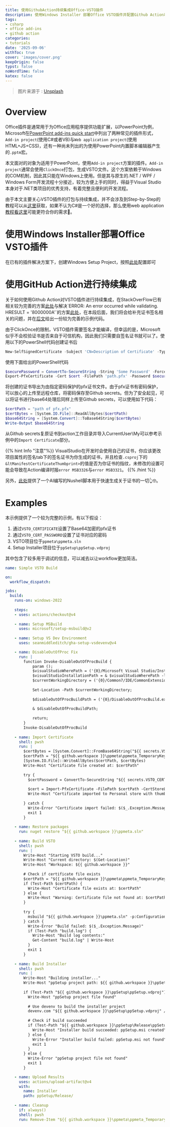```yaml
---
title: 使用GithubAction持续集成Office-VSTO插件
description: 使用Windows Installer 部署Office VSTO插件并配置Github Action以进行持续集成。
tags:
- csharp
- office add-ins
- github action
categories:
- tutorials
date: '2025-09-06'
withToc: true
cover: 'images/cover.png'
keepOrigin: false
typst: false
noWordTime: false
katex: false
---
```

> 图片来源于 : [Unsplash](https://unsplash.com/)
# Overview

Office插件是通常用于为Office应用程序提供功能扩展，以PowerPoint为例，Microsoft在[PowerPoint add-ins quick start](https://learn.microsoft.com/en-us/office/dev/add-ins/quickstarts/powerpoint-quickstart-content#explore-the-visual-studio-solution)中列出了两种常见的插件形式，`Add-in project`(使用C#或者VB)与`Web application project`(使用HTML+JS+CSS)，还有一种尚未列出的为使用PowerPoint内置脚本编辑器产生的`.pptm`宏。

本文面对的对象为适用于PowerPoint，使用`Add-in project`方案的插件。`Add-in project`通常会使用`ClickOnce`打包，生成VSTO文件。这个方案依赖于Windows的COM机制，因此其只能在Windows上使用。但是其与原生的.NET / WPF / Windows Form开发流程十分接近，较为方便上手的同时，得益于Visual Studio本身对于.NET类项目的优秀支持，有着完整且便利的开发流程。

由于本文主要关心VSTO插件的打包与持续集成，并不会涉及到Step-by-Step的教程可以从[这里](https://learn.microsoft.com/en-us/visualstudio/vsto/walkthrough-creating-your-first-vsto-add-in-for-powerpoint?view=vs-2022&tabs=csharp)获取，如果不认为C#是一个好的选择，那么使用web application[教程看这里](https://learn.microsoft.com/en-us/office/dev/add-ins/quickstarts/powerpoint-quickstart-vs)可能更符合你的需求🤗。

# 使用Windows Installer部署Office VSTO插件

在已有的插件解决方案下，创建Windows Setup Project，按照[此处](https://learn.microsoft.com/en-us/visualstudio/vsto/deploying-a-vsto-solution-by-using-windows-installer?view=vs-2022)配置即可


# 使用GitHub Action进行持续集成

关于如何使用Github Action对VSTO插件进行持续集成，在StackOverFlow已有相关较为完善的方案[此处](https://stackoverflow.com/questions/71823928/build-installer-using-github-actions#:~:text=Yes%2C%20it%20is%20possible.)与解决`ERROR: An error occurred while validating.  HRESULT = '8000000A'`的方案[此处](https://stackoverflow.com/questions/71823928/build-installer-using-github-actions#:~:text=Thanks%20to%20the%20information%20provided%20in%20this%20link%20Building%20VDProj%20I%20have%20copied%20the%20suggested)，在本段后面，我们将会给补充证书签名相关的问题，并在[后文](#examples)给出一份较为完善的示例代码。

由于ClickOnce的限制，VSTO插件需要签名才能编译，但幸运的是，Microsoft似乎不会校验证书是否来自于可信机构，因此我们只需要自签名证书就可以了。使用以下的PowerShell代码创建证书后
```powershell
New-SelfSignedCertificate -Subject 'CN=Description of Certificate' -Type CodeSigning -KeyUsage DigitalSignature -FriendlyName 'Name' -CertStoreLocation Cert:\CurrentUser\My -HashAlgorithm SHA256 -NotAfter (Get-Date).AddYears(2)
```
使用下面给出的PowerShell代码
```powershell
$securePassword = ConvertTo-SecureString -String 'Some Password' -Force -AsPlainText
Export-PfxCertificate -Cert $cert -FilePath 'path.pfx' -Password $securePassword
```
将创建的证书导出为由指定密码保护的pfx证书文件。由于pfx证书有密码保护，可以放心的上传至远程仓库，将密码保存至Github secrets。但为了安全起见，可以将证书进行base64处理后同样上传至Github secrets，可以使用如下代码：
```powershell
$certPath = "path of pfx.pfx"
$certBytes = [System.IO.File]::ReadAllBytes($certPath)
$base64String = [System.Convert]::ToBase64String($certBytes)
Write-Output $base64String
```
从Github secrets复原证书到action工作目录并导入CurrentUser\My可以参考示例中的`Import Certificate`部分。

{{% hint Info "注意"%}}
VisualStudio在开发时会使用自己的证书，你应该更改项目属性的签名tab下的签名证书为你生成的证书，并且检查`.csproj`下的`&ltManifestCertificateThumbprint>`的值是否为你证书的指纹，未修改的设置可能会导致在Action编译时报`error MSB3326`与`error MSB3321`。
{{% /hint %}}

另外，[此处](https://github.com/zentialEdwardSu/ppmeta/blob/master/.github/workflows/setup-certificate.nu)提供了一个AI编写的Nushell脚本用于快速生成关于证书的一切👆🤓。

# Examples

本示例提供了一个较为完整的示例，有以下假设：

1. 通过`VSTO_CERTIFICATE`设置了Base64加密的pfx证书
2. 通过`VSTO_CERT_PASSWORD`设置了证书对应的密码
3. VSTO项目位于`ppmeta\ppmeta.sln`
4. Setup Installer项目位于`ppSetup\ppSetup.vdproj`

其中包含了较多用于调试的信息，可以减去以让workflow更加简洁。


```yml
name: Simple VSTO Build

on:
  workflow_dispatch:

jobs:
  build:
    runs-on: windows-2022
    
    steps:
    - uses: actions/checkout@v4
    
    - name: Setup MSBuild
      uses: microsoft/setup-msbuild@v2
      
    - name: Setup VS Dev Environment
      uses: seanmiddleditch/gha-setup-vsdevenv@v4

    - name: DisableOutOfProc Fix
      run: |
        function Invoke-DisableOutOfProcBuild {
            param ();
            $visualStudioWherePath = ('{0}/Microsoft Visual Studio/Installer/vswhere.exe' -f ${Env:ProgramFiles(x86)});
            $visualStudioInstallationPath = & $visualStudioWherePath -latest -products 'Microsoft.VisualStudio.Product.Enterprise' -property 'installationPath';
            $currentWorkingDirectory = ('{0}/Common7/IDE/CommonExtensions/Microsoft/VSI/DisableOutOfProcBuild' -f $visualStudioInstallationPath);
            
            Set-Location -Path $currentWorkingDirectory;
            
            $disableOutOfProcBuildPath = ('{0}/DisableOutOfProcBuild.exe' -f $currentWorkingDirectory);
            
            & $disableOutOfProcBuildPath;
            
            return;
        }
        Invoke-DisableOutOfProcBuild
      
    - name: Import Certificate
      shell: pwsh
      run: |
        $certBytes = [System.Convert]::FromBase64String("${{ secrets.VSTO_CERTIFICATE }}")
        $certPath = "${{ github.workspace }}\ppmeta\ppmeta_TemporaryKey.pfx"
        [System.IO.File]::WriteAllBytes($certPath, $certBytes)
        Write-Host "Certificate file created at: $certPath"
        
        try {
          $certPassword = ConvertTo-SecureString "${{ secrets.VSTO_CERT_PASSWORD }}" -AsPlainText -Force
          
          $cert = Import-PfxCertificate -FilePath $certPath -CertStoreLocation "Cert:\CurrentUser\My" -Password $certPassword -Exportable
          Write-Host "Certificate imported to Personal store with thumbprint: $($cert.Thumbprint)"
          
        } catch {
          Write-Error "Certificate import failed: $($_.Exception.Message)"
          exit 1
        }
        
    - name: Restore packages
      run: nuget restore "${{ github.workspace }}\ppmeta.sln"
        
    - name: Build VSTO
      shell: pwsh
      run: |
        Write-Host "Starting VSTO build..."
        Write-Host "Current directory: $(Get-Location)"
        Write-Host "Workspace: ${{ github.workspace }}"
        
        # Check if certificate file exists
        $certPath = "${{ github.workspace }}\ppmeta\ppmeta_TemporaryKey.pfx"
        if (Test-Path $certPath) {
          Write-Host "Certificate file exists at: $certPath"
        } else {
          Write-Host "Warning: Certificate file not found at: $certPath"
        }
        
        try {
          msbuild "${{ github.workspace }}\ppmeta.sln" -p:Configuration=Release -p:Platform="Any CPU" -p:VisualStudioVersion="17.0" -nologo -verbosity:normal -flp:logfile=build.log
        } catch {
          Write-Error "Build failed: $($_.Exception.Message)"
          if (Test-Path "build.log") {
            Write-Host "Build log contents:"
            Get-Content "build.log" | Write-Host
          }
          exit 1
        }
        
    - name: Build Installer
      shell: pwsh
      run: |
        Write-Host "Building installer..."
        Write-Host "ppSetup project path: ${{ github.workspace }}\ppSetup\ppSetup.vdproj"
        
        if (Test-Path "${{ github.workspace }}\ppSetup\ppSetup.vdproj") {
          Write-Host "ppSetup project file found"
          
          # Use devenv to build the installer project
          devenv.com "${{ github.workspace }}\ppSetup\ppSetup.vdproj" /build "Release"
          
          # Check if build succeeded
          if (Test-Path "${{ github.workspace }}\ppSetup\Release\ppSetup.msi") {
            Write-Host "Installer build succeeded: ppSetup.msi created"
          } else {
            Write-Error "Installer build failed: ppSetup.msi not found"
            exit 1
          }
        } else {
          Write-Error "ppSetup project file not found"
          exit 1
        }

    - name: Upload Results
      uses: actions/upload-artifact@v4
      with:
        name: Installer
        path: ppSetup/Release/
        
    - name: Cleanup
      if: always()
      shell: pwsh
      run: Remove-Item "${{ github.workspace }}\ppmeta\ppmeta_TemporaryKey.pfx" -ErrorAction SilentlyContinue
```

